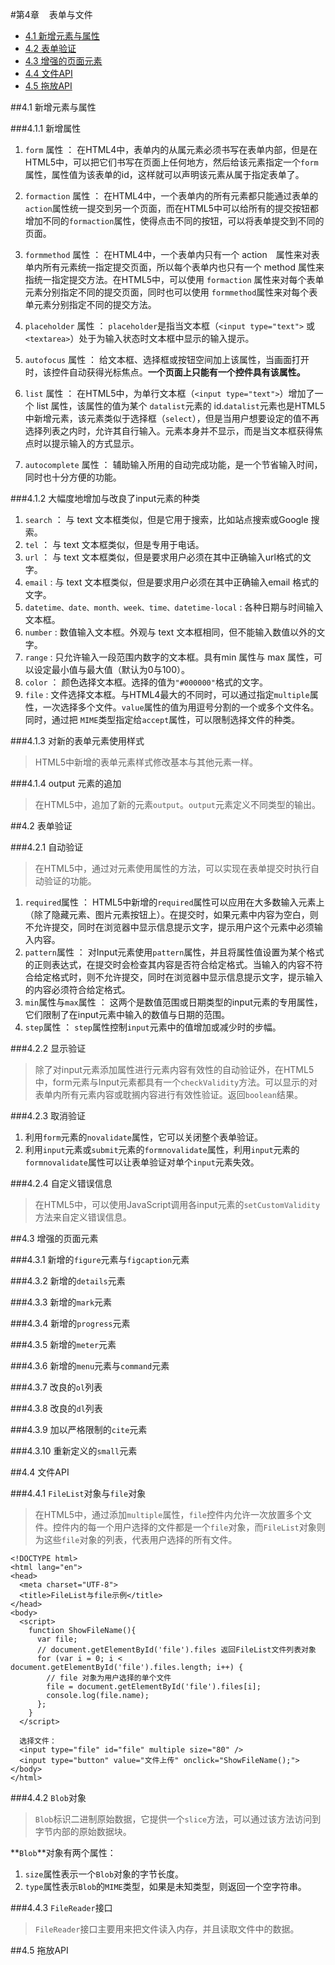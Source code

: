 #第4章 &nbsp;&nbsp; 表单与文件
- <a href="#no1">4.1 新增元素与属性</a>
- <a href="#no2">4.2 表单验证</a>
- <a href="#no3">4.3 增强的页面元素</a>
- <a href="#no4">4.4 文件API</a>
- <a href="#no5">4.5 拖放API</a>


##<a name="no1">4.1 新增元素与属性</a>

###4.1.1 新增属性

 1. `form` 属性 ： 在HTML4中，表单内的从属元素必须书写在表单内部，但是在HTML5中，可以把它们书写在页面上任何地方，然后给该元素指定一个`form`属性，属性值为该表单的id，这样就可以声明该元素从属于指定表单了。 

 2. `formaction` 属性 ： 在HTML4中，一个表单内的所有元素都只能通过表单的`action`属性统一提交到另一个页面，而在HTML5中可以给所有的提交按钮都增加不同的`formaction`属性，使得点击不同的按钮，可以将表单提交到不同的页面。
 3. `formmethod` 属性 ： 在HTML4中，一个表单内只有一个 action　属性来对表单内所有元素统一指定提交页面，所以每个表单内也只有一个 method 属性来指统一指定提交方法。在HTML5中，可以使用 `formaction` 属性来对每个表单元素分别指定不同的提交页面，同时也可以使用 `formmethod`属性来对每个表单元素分别指定不同的提交方法。
 4. `placeholder` 属性 ： `placeholder`是指当文本框（`<input type="text">` 或 `<textarea>`）处于为输入状态时文本框中显示的输入提示。
 5. `autofocus` 属性 ： 给文本框、选择框或按钮空间加上该属性，当画面打开时，该控件自动获得光标焦点。**一个页面上只能有一个控件具有该属性。**
 6. `list` 属性 ： 在HTML5中，为单行文本框（`<input type="text">`）增加了一个 list 属性，该属性的值为某个 `datalist`元素的 id.`datalist`元素也是HTML5中新增元素，该元素类似于选择框（`select`），但是当用户想要设定的值不再选择列表之内时，允许其自行输入。元素本身并不显示，而是当文本框获得焦点时以提示输入的方式显示。
 7. `autocomplete` 属性 ： 辅助输入所用的自动完成功能，是一个节省输入时间，同时也十分方便的功能。


###4.1.2 大幅度地增加与改良了input元素的种类

 1. `search` ： 与 text 文本框类似，但是它用于搜索，比如站点搜索或Google 搜索。
 2. `tel` ： 与 text 文本框类似，但是专用于电话。
 3. `url` ： 与 text 文本框类似，但是要求用户必须在其中正确输入url格式的文字。
 4. `email` : 与 text 文本框类似，但是要求用户必须在其中正确输入email 格式的文字。
 5. `datetime、date、month、week、time、datetime-local` : 各种日期与时间输入文本框。
 6. `number` : 数值输入文本框。外观与 text 文本框相同，但不能输入数值以外的文字。
 7. `range` : 只允许输入一段范围内数字的文本框。具有min 属性与 max 属性，可以设定最小值与最大值（默认为0与100）。
 8. `color` ： 颜色选择文本框。选择的值为`"#000000"`格式的文字。
 9. `file` : 文件选择文本框。与HTML4最大的不同时，可以通过指定`multiple`属性，一次选择多个文件。`value`属性的值为用逗号分割的一个或多个文件名。同时，通过把 `MIME`类型指定给`accept`属性，可以限制选择文件的种类。

###4.1.3 对新的表单元素使用样式
> HTML5中新增的表单元素样式修改基本与其他元素一样。

###4.1.4 output 元素的追加
> 在HTML5中，追加了新的元素`output`。`output`元素定义不同类型的输出。

##<a name="no2">4.2 表单验证</a>

###4.2.1 自动验证
> 在HTML5中，通过对元素使用属性的方法，可以实现在表单提交时执行自动验证的功能。


 1. `required`属性 ： HTML5中新增的`required`属性可以应用在大多数输入元素上（除了隐藏元素、图片元素按钮上）。在提交时，如果元素中内容为空白，则不允许提交，同时在浏览器中显示信息提示文字，提示用户这个元素中必须输入内容。
 2. `pattern`属性 ： 对Input元素使用`pattern`属性，并且将属性值设置为某个格式的正则表达式，在提交时会检查其内容是否符合给定格式。当输入的内容不符合给定格式时，则不允许提交，同时在浏览器中显示信息提示文字，提示输入的内容必须符合给定格式。
 3. `min`属性与`max`属性 ： 这两个是数值范围或日期类型的input元素的专用属性，它们限制了在input元素中输入的数值与日期的范围。
 4. `step`属性 ： `step`属性控制`input`元素中的值增加或减少时的步幅。

###4.2.2 显示验证

> 除了对input元素添加属性进行元素内容有效性的自动验证外，在HTML5中，form元素与Input元素都具有一个`checkValidity`方法。可以显示的对表单内所有元素内容或耽搁内容进行有效性验证。返回`boolean`结果。


###4.2.3 取消验证

 1. 利用`form`元素的`novalidate`属性，它可以关闭整个表单验证。
 2. 利用`input`元素或`submit`元素的`formnovalidate`属性，利用`input`元素的`formnovalidate`属性可以让表单验证对单个`input`元素失效。 

###4.2.4 自定义错误信息

> 在HTML5中，可以使用JavaScript调用各input元素的`setCustomValidity`方法来自定义错误信息。



##<a name="no3">4.3 增强的页面元素</a>

###4.3.1 新增的`figure`元素与`figcaption`元素

###4.3.2 新增的`details`元素

###4.3.3 新增的`mark`元素

###4.3.4 新增的`progress`元素

###4.3.5 新增的`meter`元素

###4.3.6 新增的`menu`元素与`command`元素

###4.3.7 改良的`ol`列表

###4.3.8 改良的`dl`列表

###4.3.9 加以严格限制的`cite`元素

###4.3.10 重新定义的`small`元素




##<a name="no4">4.4 文件API</a>

###4.4.1 `FileList`对象与`file`对象
> 在HTML5中，通过添加`multiple`属性，`file`控件内允许一次放置多个文件。控件内的每一个用户选择的文件都是一个`file`对象，而`FileList`对象则为这些`file`对象的列表，代表用户选择的所有文件。

	<!DOCTYPE html>
	<html lang="en">
	<head>
	  <meta charset="UTF-8">
	  <title>FileList与file示例</title>
	</head>
	<body>
	  <script>
	    function ShowFileName(){
	      var file;
	      // document.getElementById('file').files 返回FileList文件列表对象
	      for (var i = 0; i < document.getElementById('file').files.length; i++) {
	        // file 对象为用户选择的单个文件
	        file = document.getElementById('file').files[i];
	        console.log(file.name);
	      };
	    }
	  </script>
	
	  选择文件：
	  <input type="file" id="file" multiple size="80" />
	  <input type="button" value="文件上传" onclick="ShowFileName();">
	</body>
	</html>

###4.4.2 `Blob`对象
> `Blob`标识二进制原始数据，它提供一个`slice`方法，可以通过该方法访问到字节内部的原始数据块。

**`Blob`**对象有两个属性：

 1. `size`属性表示一个`Blob`对象的字节长度。
 2. `type`属性表示`Blob`的`MIME`类型，如果是未知类型，则返回一个空字符串。

###4.4.3 `FileReader`接口
> `FileReader`接口主要用来把文件读入内存，并且读取文件中的数据。



##<a name="no5">4.5 拖放API</a>